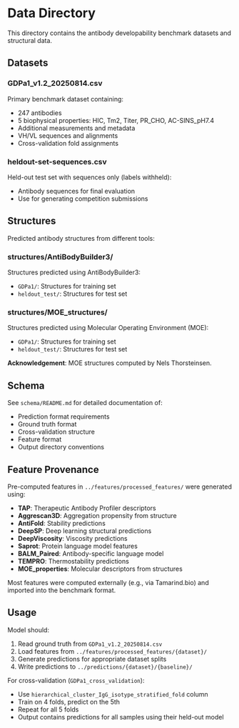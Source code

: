 # Data Directory

This directory contains the antibody developability benchmark datasets and structural data.

## Datasets

### GDPa1_v1.2_20250814.csv
Primary benchmark dataset containing:
- 247 antibodies
- 5 biophysical properties: HIC, Tm2, Titer, PR_CHO, AC-SINS_pH7.4
- Additional measurements and metadata
- VH/VL sequences and alignments
- Cross-validation fold assignments

### heldout-set-sequences.csv
Held-out test set with sequences only (labels withheld):
- Antibody sequences for final evaluation
- Use for generating competition submissions

## Structures

Predicted antibody structures from different tools:

### structures/AntiBodyBuilder3/
Structures predicted using AntiBodyBuilder3:
- `GDPa1/`: Structures for training set
- `heldout_test/`: Structures for test set

### structures/MOE_structures/
Structures predicted using Molecular Operating Environment (MOE):
- `GDPa1/`: Structures for training set
- `heldout_test/`: Structures for test set

**Acknowledgement**: MOE structures computed by Nels Thorsteinsen.

## Schema

See `schema/README.md` for detailed documentation of:
- Prediction format requirements
- Ground truth format
- Cross-validation structure
- Feature format
- Output directory conventions

## Feature Provenance

Pre-computed features in `../features/processed_features/` were generated using:

- **TAP**: Therapeutic Antibody Profiler descriptors
- **Aggrescan3D**: Aggregation propensity from structure
- **AntiFold**: Stability predictions
- **DeepSP**: Deep learning structural predictions
- **DeepViscosity**: Viscosity predictions
- **Saprot**: Protein language model features
- **BALM_Paired**: Antibody-specific language model
- **TEMPRO**: Thermostability predictions
- **MOE_properties**: Molecular descriptors from structures

Most features were computed externally (e.g., via Tamarind.bio) and imported into the benchmark format.

## Usage

Model should:
1. Read ground truth from `GDPa1_v1.2_20250814.csv`
2. Load features from `../features/processed_features/{dataset}/`
3. Generate predictions for appropriate dataset splits
4. Write predictions to `../predictions/{dataset}/{baseline}/`

For cross-validation (`GDPa1_cross_validation`):
- Use `hierarchical_cluster_IgG_isotype_stratified_fold` column
- Train on 4 folds, predict on the 5th
- Repeat for all 5 folds
- Output contains predictions for all samples using their held-out model

